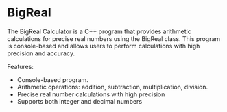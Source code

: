 # BigReal
The BigReal Calculator is a C++ program that provides arithmetic calculations for precise real numbers using the BigReal class. This program is console-based and allows users to perform calculations with high precision and accuracy.

Features: 

- Console-based program.
- Arithmetic operations: addition, subtraction, multiplication, division.
- Precise real number calculations with high precision
- Supports both integer and decimal numbers
